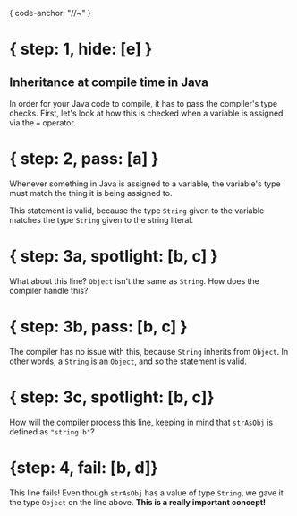 { code-anchor: "//~" }
# { step: 1, hide: [e] }
## Inheritance at compile time in Java
In order for your Java code to compile, it has to pass the compiler's type checks. First, let's look at how this is checked when a variable is assigned via the `=` operator. 

# { step: 2, pass: [a] }
Whenever something in Java is assigned to a variable, the variable's type must match the thing it is being assigned to.

This statement is valid, because the type `String` given to the variable matches the type `String` given to the string literal.
# { step: 3a, spotlight: [b, c] }
What about this line? `Object` isn't the same as `String`. How does the compiler handle this?
# { step: 3b, pass: [b, c] }
The compiler has no issue with this, because `String` inherits from `Object`. In other words, a `String` is an `Object`, and so the statement is valid.

# { step: 3c, spotlight: [b, c]}
How will the compiler process this line, keeping in mind that `strAsObj` is defined as `"string b"`?
# {step: 4, fail: [b, d]}
This line fails! Even though `strAsObj` has a value of type `String`, we gave it the type `Object` on the line above. **This is a really important concept!** 
